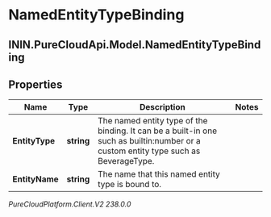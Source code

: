 # NamedEntityTypeBinding

## ININ.PureCloudApi.Model.NamedEntityTypeBinding

## Properties

|Name | Type | Description | Notes|
|------------ | ------------- | ------------- | -------------|
| **EntityType** | **string** | The named entity type of the binding. It can be a built-in one such as builtin:number or a custom entity type such as BeverageType. | |
| **EntityName** | **string** | The name that this named entity type is bound to. | |



_PureCloudPlatform.Client.V2 238.0.0_
